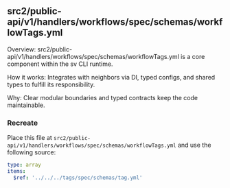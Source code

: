 ## src2/public-api/v1/handlers/workflows/spec/schemas/workflowTags.yml

Overview: src2/public-api/v1/handlers/workflows/spec/schemas/workflowTags.yml is a core component within the sv CLI runtime.

How it works: Integrates with neighbors via DI, typed configs, and shared types to fulfill its responsibility.

Why: Clear modular boundaries and typed contracts keep the code maintainable.

### Recreate

Place this file at `src2/public-api/v1/handlers/workflows/spec/schemas/workflowTags.yml` and use the following source:

```yaml
type: array
items:
  $ref: '../../../tags/spec/schemas/tag.yml'

```
